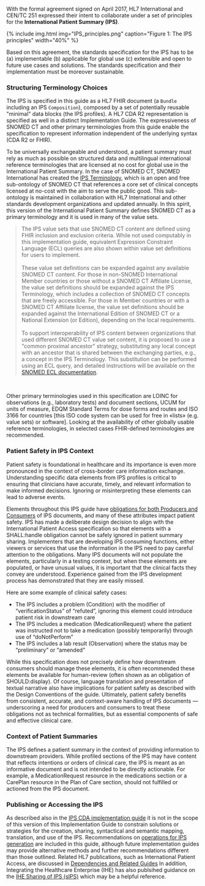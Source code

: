 With the formal agreement signed on April 2017, HL7 International and CEN/TC 251 expressed their intent to collaborate under a set of principles for the **International Patient Summary (IPS)**.

{% include img.html img="IPS_principles.png" caption="Figure 1: The IPS principles" width="40%" %}

Based on this agreement, the standards specification for the IPS has to be (a) implementable (b) applicable for global use (c) extensible and open to future use cases and solutions. The standards specification and their implementation must be moreover sustainable. 

### Structuring Terminology Choices

The IPS is specified in this guide as a HL7 FHIR document (a `Bundle` including an IPS `Composition`), composed by a set of potentially reusable "minimal" data blocks (the IPS profiles). A HL7 CDA R2 representation is specified as well in a distinct Implementation Guide. The expressiveness of SNOMED CT and other primary terminologies from this guide enable the specification to represent information independent of the underlying syntax (CDA R2 or FHIR).

To be universally exchangeable and understood, a patient summary must rely as much as possible on structured data and multilingual international reference terminologies that are licensed at no cost for global use in the International Patient Summary. In the case of SNOMED CT, SNOMED International has created the [IPS Terminology](https://www.snomed.org/snomed-ct/Other-SNOMED-products/international-patient-summary-terminology), which is an open and free sub-ontology of SNOMED CT that references a core set of clinical concepts licensed at no-cost with the aim to serve the public good. This sub-ontology is maintained in collaboration with HL7 International and other standards development organizations and updated annually. In this spirit, this version of the International Patient Summary defines SNOMED CT as a primary terminology and it is used in many of the value sets. 

<blockquote class="stu-note">
The IPS value sets that use SNOMED CT content are defined using FHIR inclusion and exclusion criteria. While not used computably in this implementation guide, equivalent Expression Constraint Language (ECL) queries are also shown within value set definitions for users to implement. 
<br/>
<br/>
These value set definitions can be expanded against any available SNOMED CT content. For those in non-SNOMED International Member countries or those without a SNOMED CT Affiliate License,  the value set definitions should be expanded against the IPS Terminology, which includes a collection of SNOMED CT concepts that are freely accessible. For those in Member countries or with a SNOMED CT Affiliate license, the value set definitions should be expanded against the International Edition of SNOMED CT or a National Extension (or Edition), depending on the local requirements.
<br/>
<br/>
To support interoperability of IPS content between organizations that used different SNOMED CT value set content, it is proposed to use a "common proximal ancestor" strategy, substituting any local concept with an ancestor that is shared between the exchanging parties, e.g., a concept in the IPS Terminology. This substitution can be performed using an ECL query, and detailed instructions will be available on the <a href="http://snomed.org/ecl">SNOMED ECL documentation</a>.
</blockquote>
<br/>

Other primary terminologies used in this specification are LOINC for observations (e.g., laboratory tests) and document sections, UCUM for units of measure, EDQM Standard Terms for dose forms and routes and ISO 3166 for countries [this ISO code system can be used for free in «lists» (e.g. value sets) or software]. Looking at the availability of other globally usable reference terminologies, in selected cases FHIR-defined terminologies are recommended.

### Patient Safety in IPS Context

Patient safety is foundational in healthcare and its importance is even more pronounced in the context of cross-border care information exchange. Understanding specific data elements from IPS profiles is critical to ensuring that clinicians have accurate, timely, and relevant information to make informed decisions. Ignoring or misinterpreting these elements can lead to adverse events.

Elements throughout this IPS guide have [obligations for both Producers and Consumers](./Must-Support-and-Obligations.html) of IPS documents, and many of these attributes impact patient safety. IPS has made a deliberate design decision to align with the International Patient Access specification so that elements with a SHALL:handle obligation cannot be safely ignored in patient summary sharing. Implementers that are developing IPS consuming functions, either viewers or services that use the information in the IPS need to pay careful attention to the obligations. Many IPS documents will not populate the elements, particularly in a testing context, but when these elements are populated, or have unusual values, it is important that the clinical facts they convey are understood. Experience gained from the IPS development process has demonstrated that they are easily missed.

Here are some example of clinical safety cases:

- The IPS includes a problem (Condition) with the modifier of “verificationStatus” of “refuted”, ignoring this element could introduce patient risk in downstream care
- The IPS includes a medication (MedicationRequest) where the patient was instructed not to take a medication (possibly temporarily) through use of “doNotPerform”
- The IPS includes a lab result (Observation) where the status may be “preliminary” or “amended”

While this specification does not precisely define how downstream consumers should manage these elements, it is often recommended these elements be available for human-review (often shown as an obligation of SHOULD:display). Of course, language translation and presentation of textual narrative also have implications for patient safety as described with the Design Conventions of the guide. Ultimately, patient safety benefits from consistent, accurate, and context-aware handling of IPS documents — underscoring a need for producers and consumers to treat these obligations not as technical formalities, but as essential components of safe and effective clinical care.

### Context of Patient Summaries

The IPS defines a patient summary in the context of providing information to downstream providers. While profiled sections of the IPS may have content that reflects intentions or orders of clinical care, the IPS is meant as an informative document and is not intended to be directly actionable. For example, a MedicationRequest resource in the medications section or a CarePlan resource in the Plan of Care section, should not fulfilled or actioned from the IPS document.

### Publishing or Accessing the IPS

As described also in the [IPS CDA implementation guide](https://www.hl7.org/implement/standards/product_brief.cfm?product_id=483) it is not in the scope of this version of this Implementation Guide to constrain solutions or strategies for the creation, sharing, syntactical and semantic mapping, translation, and use of the IPS. Recommendations on [operations for IPS generation](./Generation-and-Data-Inclusion.html) are included in this guide, although future implementation guides may provide alternative methods and further recommendations different than those outlined. Related HL7 publications, such as International Patient Access, are discussed in [Dependencies and Related Guides](./IG-analysis.html#dependencies-and-related-guides) In addition, Integrating the Healthcare Enterprise (IHE) has also publsihed guidance on the [IHE Sharing of IPS (sIPS)](https://profiles.ihe.net/ITI/sIPS/) which may be a helpful reference. 
